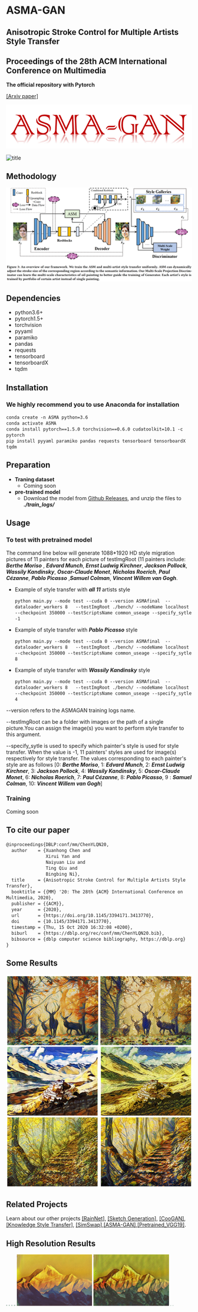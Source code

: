 # ASMA-GAN
## Anisotropic Stroke Control for Multiple Artists Style Transfer
## Proceedings of the 28th ACM International Conference on Multimedia
**The official repository with Pytorch**

[[Arxiv paper]](https://arxiv.org/abs/2010.08175)

![logo](/doc/img/logo.png)

![title](/doc/img/title.png)

## Methodology
![Framework](/doc/img/framework.png)


## Dependencies
- python3.6+
- pytorch1.5+
- torchvision
- pyyaml 
- paramiko 
- pandas 
- requests 
- tensorboard 
- tensorboardX 
- tqdm

## Installation
### We highly recommend you to use Anaconda for installation
```
conda create -n ASMA python=3.6
conda activate ASMA
conda install pytorch==1.5.0 torchvision==0.6.0 cudatoolkit=10.1 -c pytorch
pip install pyyaml paramiko pandas requests tensorboard tensorboardX tqdm
```

## Preparation
- **Traning dataset**
    - Coming soon
- **pre-trained model**
    - Download the model from [Github Releases](https://github.com/neuralchen/ASMAGAN/releases/download/v.1.0/ASMfinal.zip), and unzip the files to ***./train_logs/***
    

## Usage
### To test with pretrained model
The command line below will generate 1088*1920 HD style migration pictures of 11 painters for each picture of testImgRoot (11 painters include: ***Berthe Moriso*** , ***Edvard Munch***, ***Ernst Ludwig Kirchner***, ***Jackson Pollock***, ***Wassily Kandinsky***, ***Oscar-Claude Monet***, ***Nicholas Roerich***, ***Paul Cézanne***, ***Pablo Picasso*** ,***Samuel Colman***, ***Vincent Willem van Gogh***.
- Example of style transfer with  ***all 11*** artists style 
    ```console
    python main.py --mode test --cuda 0 --version ASMAfinal  --dataloader_workers 8   --testImgRoot ./bench/ --nodeName localhost --checkpoint 350000 --testScriptsName common_useage --specify_sytle -1 
    ```

- Example of style transfer with  ***Pablo Picasso*** style 

    ```console
    python main.py --mode test --cuda 0 --version ASMAfinal  --dataloader_workers 8   --testImgRoot ./bench/ --nodeName localhost --checkpoint 350000 --testScriptsName common_useage --specify_sytle 8 
    ```

- Example of style transfer with  ***Wassily Kandinsky*** style 

    ```console
    python main.py --mode test --cuda 0 --version ASMAfinal  --dataloader_workers 8   --testImgRoot ./bench/ --nodeName localhost --checkpoint 350000 --testScriptsName common_useage --specify_sytle 4
    ```

--version refers to the ASMAGAN training logs name.

--testImgRoot can be a folder with images or the path of a single picture.You can assign the image(s) you want to perform style transfer to this argument.

--specify_sytle is used to specify which painter's style is used for style transfer. When the value is -1, 11 painters' styles are used for image(s) respectively for style transfer. The values corresponding to each painter's style are as follows
[0: ***Berthe Moriso***, 1: ***Edvard Munch***, 2: ***Ernst Ludwig Kirchner***, 3: ***Jackson Pollock***, 4: ***Wassily Kandinsky***, 5: ***Oscar-Claude Monet***, 6: ***Nicholas Roerich***, 7: ***Paul Cézanne***, 8: ***Pablo Picasso***, 9 : ***Samuel Colman***, 10: ***Vincent Willem van Gogh***]

### Training
Coming soon

## To cite our paper
```
@inproceedings{DBLP:conf/mm/ChenYLQN20,
  author    = {Xuanhong Chen and
               Xirui Yan and
               Naiyuan Liu and
               Ting Qiu and
               Bingbing Ni},
  title     = {Anisotropic Stroke Control for Multiple Artists Style Transfer},
  booktitle = {{MM} '20: The 28th {ACM} International Conference on Multimedia, 2020},
  publisher = {{ACM}},
  year      = {2020},
  url       = {https://doi.org/10.1145/3394171.3413770},
  doi       = {10.1145/3394171.3413770},
  timestamp = {Thu, 15 Oct 2020 16:32:08 +0200},
  biburl    = {https://dblp.org/rec/conf/mm/ChenYLQN20.bib},
  bibsource = {dblp computer science bibliography, https://dblp.org}
}
```

## Some Results
![Results1](/doc/img/total.png)

## Related Projects
Learn about our other projects [[RainNet]](https://neuralchen.github.io/RainNet), [[Sketch Generation]](https://github.com/TZYSJTU/Sketch-Generation-with-Drawing-Process-Guided-by-Vector-Flow-and-Grayscale), [[CooGAN]](https://github.com/neuralchen/CooGAN), [[Knowledge Style Transfer]](https://github.com/AceSix/Knowledge_Transfer), [[SimSwap]](https://github.com/neuralchen/SimSwap),[[ASMA-GAN]](https://github.com/neuralchen/ASMAGAN),[[Pretrained_VGG19]](https://github.com/neuralchen/Pretrained_VGG19).

## High Resolution Results

<img src="./doc/img/7.png"  style="zoom: 20%;"/>
<img src="./doc/img/8.png"  style="zoom: 20%;"/>

<img src="./doc/img/9.png"  style="zoom: 20%;"/>
<img src="./doc/img/10.png"  style="zoom: 20%;"/>

<img src="./doc/img/11.png"  style="zoom: 20%;"/>
<img src="./doc/img/12.png"  style="zoom: 20%;"/>

<img src="./doc/img/13.png"  style="zoom: 12%;"/>
<img src="./doc/img/14.png"  style="zoom: 12%;"/>

